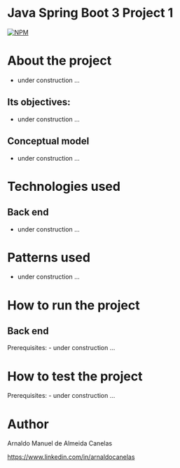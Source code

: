 # Java Spring Boot 3 Project 1
[![NPM](https://img.shields.io/npm/l/react)](https://github.com/amac81/Javasbmvc01/blob/main/LICENSE)


# About the project

- under construction ...

##  Its objectives:

- under construction ...

## Conceptual model
- under construction ...

# Technologies used
## Back end
- under construction ...

# Patterns used
- under construction ...

# How to run the project

## Back end
Prerequisites: 
	- under construction ...


# How to test the project

Prerequisites: 
	- under construction ...

# Author

Arnaldo Manuel de Almeida Canelas

https://www.linkedin.com/in/arnaldocanelas
